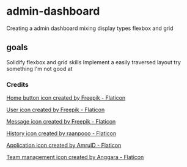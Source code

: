 # admin-dashboard

Creating a admin dashboard mixing display types flexbox and grid

## goals

Solidify flexbox and grid skills
Implement a easily traversed layout
try something I'm not good at

### Credits

<a href="https://www.flaticon.com/free-icons/home-button" title="home button icons">Home button icon created by Freepik - Flaticon</a>

<a href="https://www.flaticon.com/free-icons/user" title="user icons">User icon created by Freepik - Flaticon</a>

<a href="https://www.flaticon.com/free-icons/message" title="message icons">Message icon created by Freepik - Flaticon</a>

<a href="https://www.flaticon.com/free-icons/history" title="history icons">History icon created by raanpooo - Flaticon</a>

<a href="https://www.flaticon.com/free-icons/application" title="application icons">Application icon created by AmruID - Flaticon</a>

<a href="https://www.flaticon.com/free-icons/team-management" title="team management icons">Team management icon created by Anggara - Flaticon</a>
